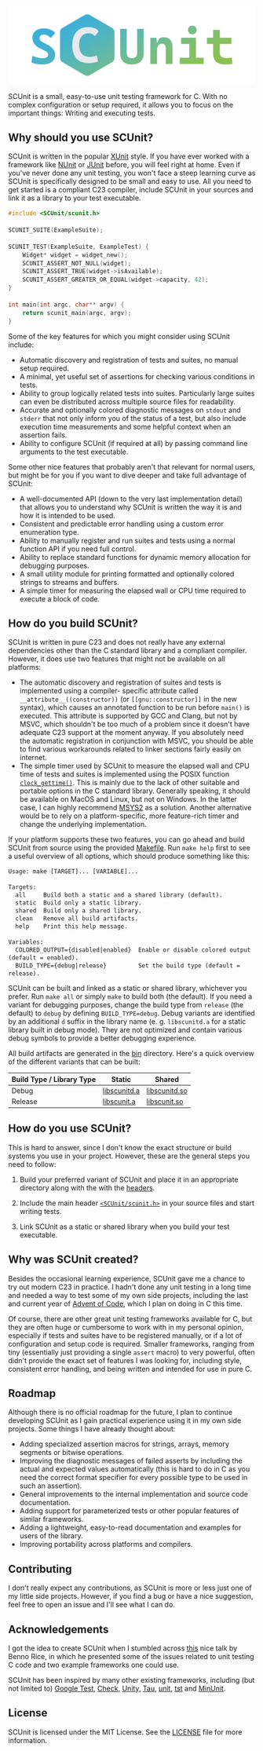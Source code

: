 <p align="center">
    <img src="resources/scunit.png" alt="SCUnit Logo"/>
</p>

SCUnit is a small, easy-to-use unit testing framework for C. With no complex configuration or
setup required, it allows you to focus on the important things: Writing and executing tests.

## Why should you use SCUnit?

SCUnit is written in the popular [XUnit](https://en.wikipedia.org/wiki/XUnit) style. If you have
ever worked with a framework like [NUnit](https://nunit.org/) or [JUnit](https://junit.org/junit5/)
before, you will feel right at home. Even if you've never done any unit testing, you won't face a
steep learning curve as SCUnit is specifically designed to be small and easy to use. All you need to
get started is a compliant C23 compiler, include SCUnit in your sources and link it as a library to
your test executable.

```c
#include <SCUnit/scunit.h>

SCUNIT_SUITE(ExampleSuite);

SCUNIT_TEST(ExampleSuite, ExampleTest) {
    Widget* widget = widget_new();
    SCUNIT_ASSERT_NOT_NULL(widget);
    SCUNIT_ASSERT_TRUE(widget->isAvailable);
    SCUNIT_ASSERT_GREATER_OR_EQUAL(widget->capacity, 42);
}

int main(int argc, char** argv) {
    return scunit_main(argc, argv);
}
```

Some of the key features for which you might consider using SCUnit include:

- Automatic discovery and registration of tests and suites, no manual setup required.
- A minimal, yet useful set of assertions for checking various conditions in tests.
- Ability to group logically related tests into suites. Particularly large suites can even be
  distributed across multiple source files for readability.
- Accurate and optionally colored diagnostic messages on `stdout` and `stderr` that not only inform
  you of the status of a test, but also include execution time measurements and some helpful context
  when an assertion fails.
- Ability to configure SCUnit (if required at all) by passing command line arguments to the test
  executable.

Some other nice features that probably aren't that relevant for normal users, but might be for you
if you want to dive deeper and take full advantage of SCUnit:

- A well-documented API (down to the very last implementation detail) that allows you to understand
  why SCUnit is written the way it is and how it is intended to be used.
- Consistent and predictable error handling using a custom error enumeration type.
- Ability to manually register and run suites and tests using a normal function API if you need full
  control.
- Ability to replace standard functions for dynamic memory allocation for debugging purposes.
- A small utility module for printing formatted and optionally colored strings to streams and
  buffers.
- A simple timer for measuring the elapsed wall or CPU time required to execute a block of code.

## How do you build SCUnit?

SCUnit is written in pure C23 and does not really have any external dependencies other than the
C standard library and a compliant compiler. However, it does use two features that might not be
available on all platforms:

- The automatic discovery and registration of suites and tests is implemented using a compiler-
  specific attribute called `__attribute__((constructor))` (or `[[gnu::constructor]]` in the new
  syntax), which causes an annotated function to be run before `main()` is executed. This attribute
  is supported by GCC and Clang, but not by MSVC, which shouldn't be too much of a problem since it
  doesn't have adequate C23 support at the moment anyway. If you absolutely need the automatic
  registration in conjunction with MSVC, you should be able to find various workarounds related to
  linker sections fairly easily on internet.
- The simple timer used by SCUnit to measure the elapsed wall and CPU time of tests and suites is
  implemented using the POSIX function [`clock_gettime()`](https://man7.org/linux/man-pages/man3/clock_gettime.3.html).
  This is mainly due to the lack of other suitable and portable options in the C standard library.
  Generally speaking, it should be available on MacOS and Linux, but not on Windows. In the latter
  case, I can highly recommend [MSYS2](https://www.msys2.org/) as a solution. Another alternative
  would be to rely on a platform-specific, more feature-rich timer and change the underlying
  implementation.

If your platform supports these two features, you can go ahead and build SCUnit from source using
the provided [Makefile](Makefile). Run `make help` first to see a useful overview of all options,
which should produce something like this:

```plaintext
Usage: make [TARGET]... [VARIABLE]...

Targets:
  all     Build both a static and a shared library (default).
  static  Build only a static library.
  shared  Build only a shared library.
  clean   Remove all build artifacts.
  help    Print this help message.

Variables:
  COLORED_OUTPUT={disabled|enabled}  Enable or disable colored output (default = enabled).
  BUILD_TYPE={debug|release}         Set the build type (default = release).
```

SCUnit can be built and linked as a static or shared library, whichever you prefer. Run `make all`
or simply `make` to build both (the default). If you need a variant for debugging purposes,
change the build type from `release` (the default) to `debug` by defining `BUILD_TYPE=debug`.
Debug variants are identified by an additional `d` suffix in the library name (e. g. `libscunitd.a`
for a static library built in debug mode). They are not optimized and contain various debug symbols
to provide a better debugging experience.

All build artifacts are generated in the [bin](bin/) directory. Here's a quick overview of the
different variants that can be built:

| Build Type / Library Type | Static                                        | Shared                                          |
|---------------------------|-----------------------------------------------|-------------------------------------------------|
| Debug                     | [libscunitd.a](bin/debug/static/libscunitd.a) | [libscunitd.so](bin/debug/shared/libscunitd.so) |
| Release                   | [libscunit.a](bin/release/static/libscunit.a) | [libscunit.so](bin/release/shared/libscunit.so) |

## How do you use SCUnit?

This is hard to answer, since I don't know the exact structure or build systems you use in your
project. However, these are the general steps you need to follow:

1. Build your preferred variant of SCUnit and place it in an appropriate directory along with the
   with the [headers](include/SCUnit/).

2. Include the main header [`<SCUnit/scunit.h>`](include/SCUnit/scunit.h) in your source files and
   start writing tests.

3. Link SCUnit as a static or shared library when you build your test executable.

## Why was SCUnit created?

Besides the occasional learning experience, SCUnit gave me a chance to try out modern C23 in
practice. I hadn't done any unit testing in a long time and needed a way to test some of my own side
projects, including the last and current year of [Advent of Code](https://adventofcode.com/),
which I plan on doing in C this time.

Of course, there are other great unit testing frameworks available for C, but they are often huge
or cumbersome to work with in my personal opinion, especially if tests and suites have to be
registered manually, or if a lot of configuration and setup code is required. Smaller frameworks,
ranging from tiny (essentially just providing a single `assert` macro) to very powerful, often
didn't provide the exact set of features I was looking for, including style, consistent error
handling, and being written and intended for use in pure C.

## Roadmap

Although there is no official roadmap for the future, I plan to continue developing SCUnit as I gain
practical experience using it in my own side projects. Some things I have already thought about:

- Adding specialized assertion macros for strings, arrays, memory segments or bitwise operations.
- Improving the diagnostic messages of failed asserts by including the actual and expected values
  automatically (this is hard to do in C as you need the correct format specifier for every
  possible type to be used in such an assertion).
- General improvements to the internal implementation and source code documentation.
- Adding support for parameterized tests or other popular features of similar frameworks.
- Adding a lightweight, easy-to-read documentation and examples for users of the library.
- Improving portability across platforms and compilers.

## Contributing

I don't really expect any contributions, as SCUnit is more or less just one of my little side
projects. However, if you find a bug or have a nice suggestion, feel free to open an issue and I'll
see what I can do.

## Acknowledgements

I got the idea to create SCUnit when I stumbled across [this](https://www.youtube.com/watch?v=z-uWt5wVVkU)
nice talk by Benno Rice, in which he presented some of the issues related to unit testing C code
and two example frameworks one could use.

SCUnit has been inspired by many other existing frameworks, including (but not limited to)
[Google Test](https://github.com/google/googletest), [Check](https://github.com/libcheck/check),
[Unity](https://github.com/ThrowTheSwitch/Unity), [Tau](https://github.com/jasmcaus/tau),
[µnit](https://nemequ.github.io/munit/), [tst](https://github.com/rdentato/tst) and
[MinUnit](https://github.com/siu/minunit).

## License

SCUnit is licensed under the MIT License. See the [LICENSE](LICENSE) file for more information.